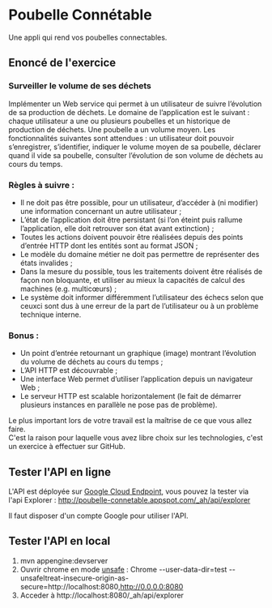 Poubelle Connétable
===================

Une appli qui rend vos poubelles connectables.

## Enoncé de l'exercice
### Surveiller le volume de ses déchets

Implémenter un Web service qui permet à un utilisateur de suivre l’évolution de sa production de déchets.
Le domaine de l’application est le suivant : chaque utilisateur a une ou plusieurs poubelles et un historique de production de déchets. Une poubelle a un volume moyen.
Les fonctionnalités suivantes sont attendues : un utilisateur doit pouvoir s’enregistrer, s’identifier, indiquer le volume moyen de sa poubelle, déclarer quand il vide sa poubelle, consulter l’évolution de son volume de déchets au cours du temps.

### Règles à suivre :  
* Il ne doit pas être possible, pour un utilisateur, d’accéder à (ni modifier) une information concernant un autre utilisateur ;  
* L’état de l’application doit être persistant (si l’on éteint puis rallume l’application, elle doit retrouver son état avant extinction) ;  
* Toutes les actions doivent pouvoir être réalisées depuis des points d’entrée HTTP dont les entités sont au format JSON ;  
* Le modèle du domaine métier ne doit pas permettre de représenter des états invalides ;  
* Dans la mesure du possible, tous les traitements doivent être réalisés de façon non bloquante, et utiliser au mieux la capacités de calcul des machines (e.g. multi­cœurs) ;  
* Le système doit informer différemment l’utilisateur des échecs selon que ceux­ci sont dus à une erreur de la part de l’utilisateur ou à un problème technique interne.

### Bonus :
* Un point d’entrée retournant un graphique (image) montrant l’évolution du volume de déchets au cours du temps ;  
* L’API HTTP est découvrable ;  
* Une interface Web permet d’utiliser l’application depuis un navigateur Web ;  
* Le serveur HTTP est scalable horizontalement (le fait de démarrer plusieurs instances en parallèle
ne pose pas de problème).

Le plus important lors de votre travail est la maîtrise de ce que vous allez faire.  
C'est la raison pour laquelle vous avez libre choix sur les technologies, c'est un exercice à effectuer sur GitHub.

## Tester l'API en ligne
L'API est déployée sur [Google Cloud Endpoint][2], vous pouvez la tester via l'api Explorer : http://poubelle-connetable.appspot.com/_ah/api/explorer

Il faut disposer d'un compte Google pour utiliser l'API.

## Tester l'API en local
1. mvn appengine:devserver  
2. Ouvrir chrome en mode [unsafe][1] : Chrome --user-data-dir=test --unsafeltreat-insecure-origin-as-secure=http://localhost:8080,http://0.0.0.0:8080  
3. Acceder à http://localhost:8080/_ah/api/explorer  

[1]: https://developers.google.com/explorer-help/#hitting_local_api  
[2]: https://cloud.google.com/endpoints/
